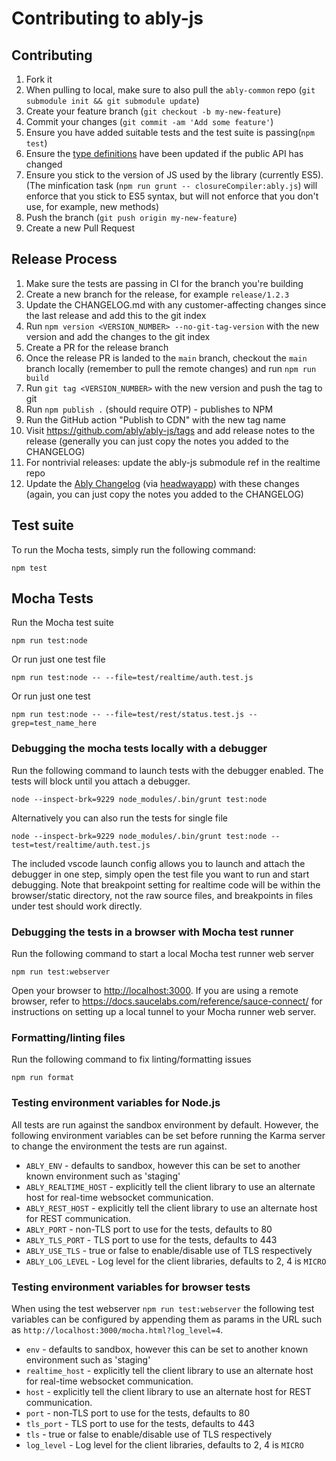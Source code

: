# Contributing to ably-js

## Contributing

1. Fork it
2. When pulling to local, make sure to also pull the `ably-common` repo (`git submodule init && git submodule update`)
3. Create your feature branch (`git checkout -b my-new-feature`)
4. Commit your changes (`git commit -am 'Add some feature'`)
5. Ensure you have added suitable tests and the test suite is passing(`npm test`)
6. Ensure the [type definitions](https://github.com/ably/ably-js/blob/main/ably.d.ts) have been updated if the public API has changed
7. Ensure you stick to the version of JS used by the library (currently ES5). (The minfication task (`npm run grunt -- closureCompiler:ably.js`) will enforce that you stick to ES5 syntax, but will not enforce that you don't use, for example, new methods)
8. Push the branch (`git push origin my-new-feature`)
9. Create a new Pull Request

## Release Process

1. Make sure the tests are passing in CI for the branch you're building
2. Create a new branch for the release, for example `release/1.2.3`
3. Update the CHANGELOG.md with any customer-affecting changes since the last release and add this to the git index
4. Run `npm version <VERSION_NUMBER> --no-git-tag-version` with the new version and add the changes to the git index
5. Create a PR for the release branch
6. Once the release PR is landed to the `main` branch, checkout the `main` branch locally (remember to pull the remote changes) and run `npm run build`
7. Run `git tag <VERSION_NUMBER>` with the new version and push the tag to git
8. Run `npm publish .` (should require OTP) - publishes to NPM
9. Run the GitHub action "Publish to CDN" with the new tag name
10. Visit https://github.com/ably/ably-js/tags and add release notes to the release (generally you can just copy the notes you added to the CHANGELOG)
11. For nontrivial releases: update the ably-js submodule ref in the realtime repo
12. Update the [Ably Changelog](https://changelog.ably.com/) (via [headwayapp](https://headwayapp.co/)) with these changes (again, you can just copy the notes you added to the CHANGELOG)

## Test suite

To run the Mocha tests, simply run the following command:

    npm test

## Mocha Tests

Run the Mocha test suite

    npm run test:node

Or run just one test file

    npm run test:node -- --file=test/realtime/auth.test.js

Or run just one test

    npm run test:node -- --file=test/rest/status.test.js --grep=test_name_here     

### Debugging the mocha tests locally with a debugger

Run the following command to launch tests with the debugger enabled. The tests will block until you attach a debugger.

    node --inspect-brk=9229 node_modules/.bin/grunt test:node

Alternatively you can also run the tests for single file

    node --inspect-brk=9229 node_modules/.bin/grunt test:node --test=test/realtime/auth.test.js

The included vscode launch config allows you to launch and attach the debugger in one step, simply open the test
file you want to run and start debugging. Note that breakpoint setting for realtime code will be within the
browser/static directory, not the raw source files, and breakpoints in files under test should work directly.

### Debugging the tests in a browser with Mocha test runner

Run the following command to start a local Mocha test runner web server

    npm run test:webserver

Open your browser to [http://localhost:3000](http://localhost:3000). If you are using a remote browser, refer to https://docs.saucelabs.com/reference/sauce-connect/ for instructions on setting up a local tunnel to your Mocha runner web server.

### Formatting/linting files

Run the following command to fix linting/formatting issues

    npm run format
    
### Testing environment variables for Node.js

All tests are run against the sandbox environment by default. However, the following environment variables can be set before running the Karma server to change the environment the tests are run against.

- `ABLY_ENV` - defaults to sandbox, however this can be set to another known environment such as 'staging'
- `ABLY_REALTIME_HOST` - explicitly tell the client library to use an alternate host for real-time websocket communication.
- `ABLY_REST_HOST` - explicitly tell the client library to use an alternate host for REST communication.
- `ABLY_PORT` - non-TLS port to use for the tests, defaults to 80
- `ABLY_TLS_PORT` - TLS port to use for the tests, defaults to 443
- `ABLY_USE_TLS` - true or false to enable/disable use of TLS respectively
- `ABLY_LOG_LEVEL` - Log level for the client libraries, defaults to 2, 4 is `MICRO`

### Testing environment variables for browser tests

When using the test webserver `npm run test:webserver` the following test variables can be configured by appending them as params in the URL such as `http://localhost:3000/mocha.html?log_level=4`.

- `env` - defaults to sandbox, however this can be set to another known environment such as 'staging'
- `realtime_host` - explicitly tell the client library to use an alternate host for real-time websocket communication.
- `host` - explicitly tell the client library to use an alternate host for REST communication.
- `port` - non-TLS port to use for the tests, defaults to 80
- `tls_port` - TLS port to use for the tests, defaults to 443
- `tls` - true or false to enable/disable use of TLS respectively
- `log_level` - Log level for the client libraries, defaults to 2, 4 is `MICRO`
